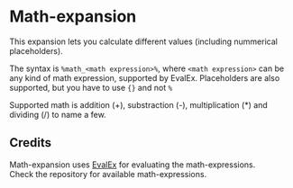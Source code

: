 # Math-expansion
This expansion lets you calculate different values (including nummerical placeholders).

The syntax is `%math_<math expression>%`, where `<math expression>` can be any kind of math expression, supported by EvalEx.
Placeholders are also supported, but you have to use `{}` and not `%`

Supported math is addition (+), substraction (-), multiplication (*) and dividing (/) to name a few.

## Credits
Math-expansion uses [EvalEx](https://github.com/uklimaschewski/EvalEx) for evaluating the math-expressions.  
Check the repository for available math-expressions.
